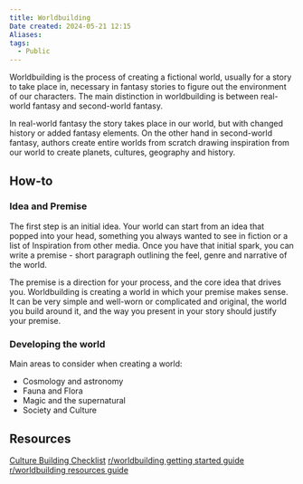 ```yaml
---
title: Worldbuilding
Date created: 2024-05-21 12:15
Aliases:
tags: 
  - Public
---
```


Worldbuilding is the process of creating a fictional world, usually for a story to take place in, necessary in fantasy stories to figure out the environment of our characters. The main distinction in worldbuilding is between real-world fantasy and second-world fantasy.

In real-world fantasy the story takes place in our world, but with changed history or added fantasy elements.
On the other hand in second-world fantasy, authors create entire worlds from scratch drawing inspiration from our world to create planets, cultures, geography and history.

## How-to

### Idea and Premise
The first step is an initial idea. Your world can start from an idea that popped into your head, something you always wanted to see in fiction or a list of Inspiration from other media.
Once you have that initial spark, you can write a premise - short paragraph outlining the feel, genre and narrative of the world.

The premise is a direction for your process, and the core idea that drives you. Worldbuilding is creating a world in which your premise makes sense. It can be very simple and well-worn or complicated and original, the world you build around it, and the way you present in your story should justify your premise.

### Developing the world
Main areas to consider when creating a world:
- Cosmology and astronomy
- Fauna and Flora
- Magic and the supernatural
- Society and Culture

## Resources
[Culture Building Checklist](https://docs.google.com/document/d/1ISsZkDnQj5kDQtZeg_ytqSG_d2Stcl4nt6Ujt4FU1Rc/edit)
[r/worldbuilding getting started guide](https://www.reddit.com/r/worldbuilding/wiki/getting_started/)
[r/worldbuilding resources guide](https://docs.google.com/document/d/1TKoyrApuKeynNIh_hYUPXMXgFUaS3LJ3USLS0s9HrB0/edit)